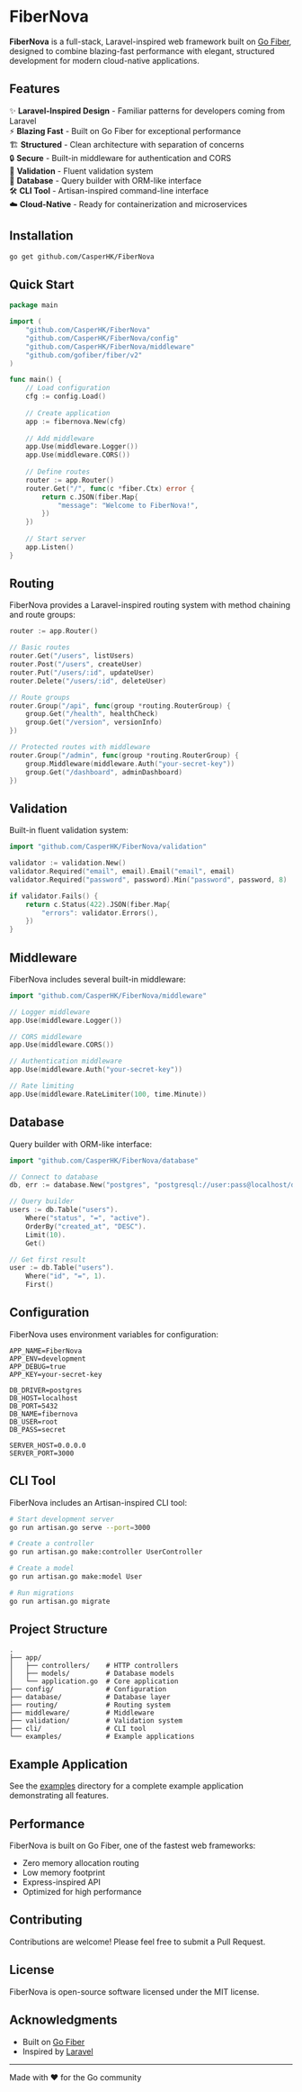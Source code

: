 # FiberNova

**FiberNova** is a full-stack, Laravel-inspired web framework built on [Go Fiber](https://gofiber.io/), designed to combine blazing-fast performance with elegant, structured development for modern cloud-native applications.

## Features

✨ **Laravel-Inspired Design** - Familiar patterns for developers coming from Laravel  
⚡ **Blazing Fast** - Built on Go Fiber for exceptional performance  
🏗️ **Structured** - Clean architecture with separation of concerns  
🔒 **Secure** - Built-in middleware for authentication and CORS  
📝 **Validation** - Fluent validation system  
💾 **Database** - Query builder with ORM-like interface  
🛠️ **CLI Tool** - Artisan-inspired command-line interface  
☁️ **Cloud-Native** - Ready for containerization and microservices  

## Installation

```bash
go get github.com/CasperHK/FiberNova
```

## Quick Start

```go
package main

import (
    "github.com/CasperHK/FiberNova"
    "github.com/CasperHK/FiberNova/config"
    "github.com/CasperHK/FiberNova/middleware"
    "github.com/gofiber/fiber/v2"
)

func main() {
    // Load configuration
    cfg := config.Load()
    
    // Create application
    app := fibernova.New(cfg)
    
    // Add middleware
    app.Use(middleware.Logger())
    app.Use(middleware.CORS())
    
    // Define routes
    router := app.Router()
    router.Get("/", func(c *fiber.Ctx) error {
        return c.JSON(fiber.Map{
            "message": "Welcome to FiberNova!",
        })
    })
    
    // Start server
    app.Listen()
}
```

## Routing

FiberNova provides a Laravel-inspired routing system with method chaining and route groups:

```go
router := app.Router()

// Basic routes
router.Get("/users", listUsers)
router.Post("/users", createUser)
router.Put("/users/:id", updateUser)
router.Delete("/users/:id", deleteUser)

// Route groups
router.Group("/api", func(group *routing.RouterGroup) {
    group.Get("/health", healthCheck)
    group.Get("/version", versionInfo)
})

// Protected routes with middleware
router.Group("/admin", func(group *routing.RouterGroup) {
    group.Middleware(middleware.Auth("your-secret-key"))
    group.Get("/dashboard", adminDashboard)
})
```

## Validation

Built-in fluent validation system:

```go
import "github.com/CasperHK/FiberNova/validation"

validator := validation.New()
validator.Required("email", email).Email("email", email)
validator.Required("password", password).Min("password", password, 8)

if validator.Fails() {
    return c.Status(422).JSON(fiber.Map{
        "errors": validator.Errors(),
    })
}
```

## Middleware

FiberNova includes several built-in middleware:

```go
import "github.com/CasperHK/FiberNova/middleware"

// Logger middleware
app.Use(middleware.Logger())

// CORS middleware
app.Use(middleware.CORS())

// Authentication middleware
app.Use(middleware.Auth("your-secret-key"))

// Rate limiting
app.Use(middleware.RateLimiter(100, time.Minute))
```

## Database

Query builder with ORM-like interface:

```go
import "github.com/CasperHK/FiberNova/database"

// Connect to database
db, err := database.New("postgres", "postgresql://user:pass@localhost/db")

// Query builder
users := db.Table("users").
    Where("status", "=", "active").
    OrderBy("created_at", "DESC").
    Limit(10).
    Get()

// Get first result
user := db.Table("users").
    Where("id", "=", 1).
    First()
```

## Configuration

FiberNova uses environment variables for configuration:

```env
APP_NAME=FiberNova
APP_ENV=development
APP_DEBUG=true
APP_KEY=your-secret-key

DB_DRIVER=postgres
DB_HOST=localhost
DB_PORT=5432
DB_NAME=fibernova
DB_USER=root
DB_PASS=secret

SERVER_HOST=0.0.0.0
SERVER_PORT=3000
```

## CLI Tool

FiberNova includes an Artisan-inspired CLI tool:

```bash
# Start development server
go run artisan.go serve --port=3000

# Create a controller
go run artisan.go make:controller UserController

# Create a model
go run artisan.go make:model User

# Run migrations
go run artisan.go migrate
```

## Project Structure

```
.
├── app/
│   ├── controllers/    # HTTP controllers
│   ├── models/         # Database models
│   └── application.go  # Core application
├── config/             # Configuration
├── database/           # Database layer
├── routing/            # Routing system
├── middleware/         # Middleware
├── validation/         # Validation system
├── cli/                # CLI tool
└── examples/           # Example applications
```

## Example Application

See the [examples](examples/) directory for a complete example application demonstrating all features.

## Performance

FiberNova is built on Go Fiber, one of the fastest web frameworks:

- Zero memory allocation routing
- Low memory footprint
- Express-inspired API
- Optimized for high performance

## Contributing

Contributions are welcome! Please feel free to submit a Pull Request.

## License

FiberNova is open-source software licensed under the MIT license.

## Acknowledgments

- Built on [Go Fiber](https://gofiber.io/)
- Inspired by [Laravel](https://laravel.com/)

---

Made with ❤️ for the Go community
